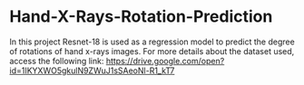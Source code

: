 # Hand-X-Rays-Rotation-Prediction
In this project Resnet-18 is used as a regression model to predict the degree of rotations of hand x-rays images. 
For more details about the dataset used, access the following link: https://drive.google.com/open?id=1IKYXWO5gkulN9ZWuJ1sSAeoNl-R1_kT7

